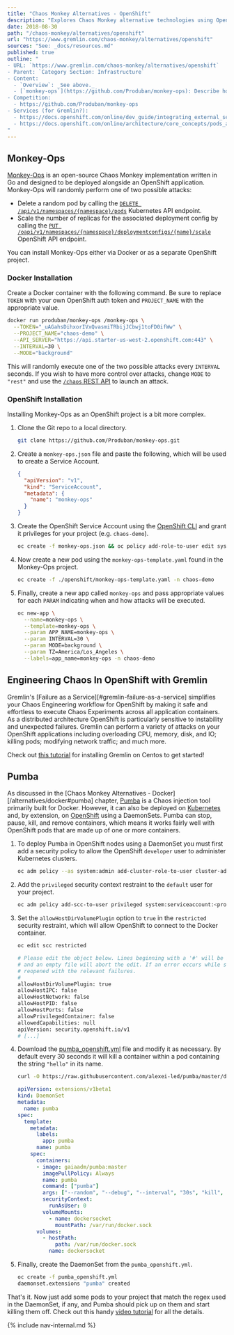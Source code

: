 ```yaml
---
title: "Chaos Monkey Alternatives - OpenShift"
description: "Explores Chaos Monkey alternative technologies using OpenShift."
date: 2018-08-30
path: "/chaos-monkey/alternatives/openshift"
url: "https://www.gremlin.com/chaos-monkey/alternatives/openshift"
sources: "See: _docs/resources.md"
published: true
outline: "
- URL: `https://www.gremlin.com/chaos-monkey/alternatives/openshift`
- Parent: `Category Section: Infrastructure`
- Content:
  - `Overview`: _See above._
  - [`monkey-ops`](https://github.com/Produban/monkey-ops): Describe how the `monkey-ops` service can be used to perform Chaos Engineering tasks inside an [`OpenShift`](https://www.openshift.com/) container application.
- Competition:
  - https://github.com/Produban/monkey-ops
- Services (for Gremlin?):
  - https://docs.openshift.com/online/dev_guide/integrating_external_services.html
  - https://docs.openshift.com/online/architecture/core_concepts/pods_and_services.html#services
"
---
```


## Monkey-Ops

[Monkey-Ops](https://github.com/Produban/monkey-ops) is an open-source Chaos Monkey implementation written in Go and designed to be deployed alongside an OpenShift application.  Monkey-Ops will randomly perform one of two possible attacks:

  - Delete a random pod by calling the [`DELETE /api/v1/namespaces/{namespace}/pods`](https://docs.openshift.com/container-platform/3.6/rest_api/kubernetes_v1.html#delete-collection-of-pod) Kubernetes API endpoint.
  - Scale the number of replicas for the associated deployment config by calling the [`PUT /oapi/v1/namespaces/{namespace}/deploymentconfigs/{name}/scale`](https://docs.openshift.com/container-platform/3.6/rest_api/openshift_v1.html#replace-scale-of-the-specified-scale) OpenShift API endpoint.

You can install Monkey-Ops either via Docker or as a separate OpenShift project.

### Docker Installation

Create a Docker container with the following command.  Be sure to replace `TOKEN` with your own OpenShift auth token and `PROJECT_NAME` with the appropriate value.

```bash
docker run produban/monkey-ops /monkey-ops \
  --TOKEN="_uAGahsDihxorIVxQvasmiTRbijJCbwj1toFD0ifWw" \
  --PROJECT_NAME="chaos-demo" \
  --API_SERVER="https://api.starter-us-west-2.openshift.com:443" \
  --INTERVAL=30 \
  --MODE="background"
```

This will randomly execute one of the two possible attacks every `INTERVAL` seconds.  If you wish to have more control over attacks, change `MODE` to `"rest"` and use the [`/chaos` REST API](https://github.com/Produban/monkey-ops#api-rest) to launch an attack.

### OpenShift Installation

Installing Monkey-Ops as an OpenShift project is a bit more complex.

1. Clone the Git repo to a local directory.

    ```bash
    git clone https://github.com/Produban/monkey-ops.git
    ```

2. Create a `monkey-ops.json` file and paste the following, which will be used to create a Service Account.

    ```json
    {
      "apiVersion": "v1",
      "kind": "ServiceAccount",
      "metadata": {
        "name": "monkey-ops"
      }
    }
    ```

3. Create the OpenShift Service Account using the [OpenShift CLI](https://docs.okd.io/latest/cli_reference/get_started_cli.html) and grant it privileges for your project (e.g. `chaos-demo`).

    ```bash
    oc create -f monkey-ops.json && oc policy add-role-to-user edit system:serviceaccount:chaos-demo:monkey-ops
    ```

4. Now create a new pod using the `monkey-ops-template.yaml` found in the Monkey-Ops project.

    ```bash
    oc create -f ./openshift/monkey-ops-template.yaml -n chaos-demo
    ```

5. Finally, create a new app called `monkey-ops` and pass appropriate values for each `PARAM` indicating when and how attacks will be executed.

    ```bash
    oc new-app \
      --name=monkey-ops \
      --template=monkey-ops \
      --param APP_NAME=monkey-ops \
      --param INTERVAL=30 \
      --param MODE=background \
      --param TZ=America/Los_Angeles \
      --labels=app_name=monkey-ops -n chaos-demo
    ```

## Engineering Chaos In OpenShift with Gremlin

Gremlin's [Failure as a Service][#gremlin-failure-as-a-service] simplifies your Chaos Engineering workflow for OpenShift by making it safe and effortless to execute Chaos Experiments across all application containers.  As a distributed architecture OpenShift is particularly sensitive to instability and unexpected failures.  Gremlin can perform a variety of attacks on your OpenShift applications including overloading CPU, memory, disk, and IO; killing pods; modifying network traffic; and much more.

Check out [this tutorial](https://help.gremlin.com/install-gremlin-centos-7/) for installing Gremlin on Centos to get started!

## Pumba

As discussed in the [Chaos Monkey Alternatives - Docker][/alternatives/docker#pumba] chapter, [Pumba](https://github.com/alexei-led/pumba) is a Chaos injection tool primarily built for Docker.  However, it can also be deployed on [Kubernetes](https://github.com/alexei-led/pumba/blob/master/deploy/pumba_kube.yml) and, by extension, on [OpenShift](https://github.com/alexei-led/pumba/blob/master/deploy/pumba_openshift.yml) using a DaemonSets.  Pumba can stop, pause, kill, and remove containers, which means it works fairly well with OpenShift pods that are made up of one or more containers.

1. To deploy Pumba in OpenShift nodes using a DaemonSet you must first add a security policy to allow the OpenShift `developer` user to administer Kubernetes clusters.

    ```bash
    oc adm policy --as system:admin add-cluster-role-to-user cluster-admin developer
    ```

2. Add the `privileged` security context restraint to the `default` user for your project.

    ```bash
    oc adm policy add-scc-to-user privileged system:serviceaccount:<project>:default
    ```

3. Set the `allowHostDirVolumePlugin` option to `true` in the `restricted` security restraint, which will allow OpenShift to connect to the Docker container.

    ```bash
    oc edit scc restricted
    ```

    ```bash
    # Please edit the object below. Lines beginning with a '#' will be ignored,
    # and an empty file will abort the edit. If an error occurs while saving this file will be
    # reopened with the relevant failures.
    #
    allowHostDirVolumePlugin: true
    allowHostIPC: false
    allowHostNetwork: false
    allowHostPID: false
    allowHostPorts: false
    allowPrivilegedContainer: false
    allowedCapabilities: null
    apiVersion: security.openshift.io/v1
    # [...]
    ```

4. Download the [pumba_openshift.yml](https://raw.githubusercontent.com/alexei-led/pumba/master/deploy/pumba_openshift.yml) file and modify it as necessary.  By default every 30 seconds it will kill a container within a pod containing the string `"hello"` in its name.

    ```bash
    curl -O https://raw.githubusercontent.com/alexei-led/pumba/master/deploy/pumba_openshift.yml
    ```

    ```yaml
    apiVersion: extensions/v1beta1
    kind: DaemonSet
    metadata:
      name: pumba
    spec:
      template:
        metadata:
          labels:
            app: pumba
          name: pumba
        spec:
          containers:
          - image: gaiaadm/pumba:master
            imagePullPolicy: Always
            name: pumba
            command: ["pumba"] 
            args: ["--random", "--debug", "--interval", "30s", "kill", "--signal", "SIGKILL", "re2:.*hello.*"]
            securityContext:
              runAsUser: 0
            volumeMounts:
              - name: dockersocket
                mountPath: /var/run/docker.sock
          volumes:
            - hostPath:
                path: /var/run/docker.sock
              name: dockersocket
    ```

5. Finally, create the DaemonSet from the `pumba_openshift.yml`.

    ```bash
    oc create -f pumba_openshift.yml
    daemonset.extensions "pumba" created
    ```

That's it.  Now just add some pods to your project that match the regex used in the DaemonSet, if any, and Pumba should pick up on them and start killing them off.  Check out this handy [video tutorial](https://www.youtube.com/watch?v=kA0P-V2JPTA) for all the details.

{% include nav-internal.md %}